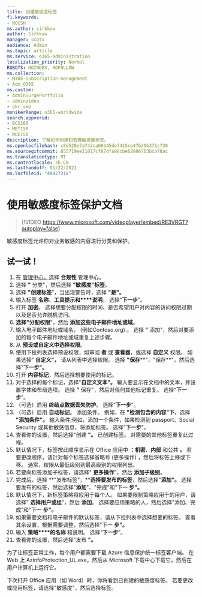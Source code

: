 ```yaml
---
title: 创建敏感度标签
f1.keywords:
- NOCSH
ms.author: sirkkuw
author: Sirkkuw
manager: scotv
audience: Admin
ms.topic: article
ms.service: o365-administration
localization_priority: Normal
ROBOTS: NOINDEX, NOFOLLOW
ms.collection:
- M365-subscription-management
- Adm_O365
ms.custom:
- AdminSurgePortfolio
- adminvideo
- okr_smb
monikerRange: o365-worldwide
search.appverid:
- BCS160
- MET150
- MOE150
description: 了解如何创建和管理敏感度标签。
ms.openlocfilehash: c8d528e7a742ca60345def415ce47b29b371c738
ms.sourcegitcommit: 855719ee21017cf87dfa98cbe62806763bcb78ac
ms.translationtype: MT
ms.contentlocale: zh-CN
ms.lasthandoff: 01/22/2021
ms.locfileid: "49927318"
---
```

# <a name="protect-documents-with-sensitivity-labels"></a>使用敏感度标签保护文档

> [!VIDEO https://www.microsoft.com/videoplayer/embed/RE3VRGT?autoplay=false]

敏感度标签允许你对业务敏感的内容进行分类和保护。

## <a name="try-it"></a>试一试！

1. 在 [管理中心，](https://admin.microsoft.com)选择 **合规性** 管理中心。
1. 选择 **"** 分类"，然后选择 **"敏感度"标签**。
1. 选择 **"创建标签**"，当出现警告时，选择 **"是"。**
1. 输入标签 **名称**、**工具提示和****说明**。 选择“**下一步**”。
1. 打开 **加密**。 选择想要分配权限的时间、是否希望用户对内容的访问权限过期以及是否允许脱机访问。
1. **选择"分配权限**"，然后 **添加这些电子邮件地址或域**。
1. 输入电子邮件地址或域名， (例如Contoso.org) 。  选择 **"** 添加"，然后对要添加的每个电子邮件地址或域重复上述步骤。
1. 从 **预设或自定义中选择权限**。
1. 使用下拉列表选择预设权限，如审阅 **者** 或 **查看器**，或选择 **自定义** 权限。 如果选择" **自定义"，** 请从列表中选择权限。 选择 **"保存****"，"保存**"，然后选择"**下一步"。**
1. 打开 **内容标记**，然后选择想要使用的标记。
1. 对于选择的每个标记，选择"**自定义文本"。** 输入要显示在文档中的文本，并设置字体和布局选项。 选择 **"** 保存"，然后对任何其他标记重复。 选择“**下一步**”。
1. （可选）启用 **终结点数据丢失防护**。 选择“**下一步**”。
1. （可选）启用 **自动标记**。 添加条件。 例如，在 **"检测包含的内容"下**，选择 **"添加条件"。** 输入条件;例如，添加一个条件，如果检测到 passport、Social Security 或其他敏感信息，将添加标签。 选择“**下一步**”。
1. 查看你的设置，然后选择"创建 **"。** 已创建标签。 对需要的其他标签重复此过程。
1. 默认情况下，标签按此顺序显示在 Office 应用中 **：机密**、**内部** 和公共 **。** 若要更改顺序，请针对每个标签选择省略号 (更多操作) ，然后将标签上移或下移。 通常，权限从最低级别到最高级别的权限列出。
1. 若要向标签添加子标签，请选择" **更多操作**"，然后 **添加子级别**。
1. 完成后，选择 **"发布标签"，****选择要发布的标签**，然后选择"**添加"。** 选择要发布的标签，然后选择"**添加**"、"完成"和"下一 **步"。**
1. 默认情况下，新标签策略将应用于每个人。 如果要限制策略应用于的用户，请选择" **选择用户或组**"，然后 **添加**。 选择要应用策略的人，然后选择"添加、完成"和"下一 **步"。**
1. 如果需要文档和电子邮件的默认标签，请从下拉列表中选择想要的标签。 查看其余设置，根据需要调整，然后选择"下一 **步"。**
1. 输入 **策略****的名称** 和说明。 选择“**下一步**”。
1. 查看你的设置，然后选择"发布 **"。**

为了让标签正常工作，每个用户都需要下载 Azure 信息保护统一标签客户端。 在 Web **上** AzinfoProtection_UL.exe，然后从 Microsoft 下载中心下载它，然后在用户计算机上运行它。

下次打开 Office 应用（如 Word）时，你将看到已创建的敏感度标签。 若要更改或应用标签，请选择"敏感度"，然后选择标签。


